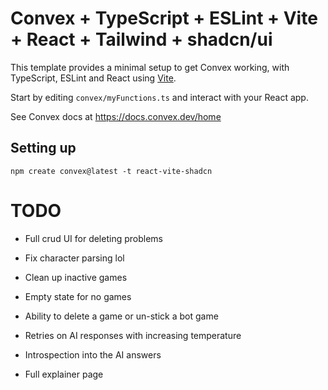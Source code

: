 # Convex + TypeScript + ESLint + Vite + React + Tailwind + shadcn/ui

This template provides a minimal setup to get Convex working, with TypeScript,
ESLint and React using [Vite](https://vitejs.dev/).

Start by editing `convex/myFunctions.ts` and interact with your React app.

See Convex docs at https://docs.convex.dev/home

## Setting up

```
npm create convex@latest -t react-vite-shadcn
```

# TODO

- Full crud UI for deleting problems

- Fix character parsing lol
- Clean up inactive games

- Empty state for no games

- Ability to delete a game or un-stick a bot game
- Retries on AI responses with increasing temperature
- Introspection into the AI answers
- Full explainer page
